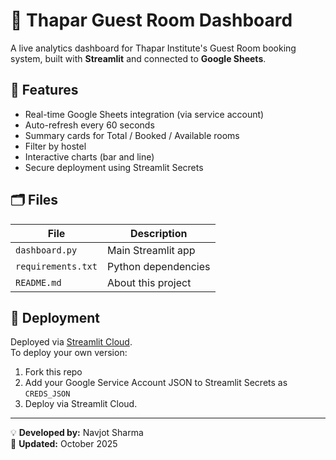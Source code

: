 # 🏨 Thapar Guest Room Dashboard

A live analytics dashboard for Thapar Institute's Guest Room booking system, built with **Streamlit** and connected to **Google Sheets**.

## 🔧 Features
- Real-time Google Sheets integration (via service account)
- Auto-refresh every 60 seconds
- Summary cards for Total / Booked / Available rooms
- Filter by hostel
- Interactive charts (bar and line)
- Secure deployment using Streamlit Secrets

## 🗂️ Files
| File | Description |
|------|--------------|
| `dashboard.py` | Main Streamlit app |
| `requirements.txt` | Python dependencies |
| `README.md` | About this project |

## 🚀 Deployment
Deployed via [Streamlit Cloud](https://streamlit.io/cloud).  
To deploy your own version:
1. Fork this repo
2. Add your Google Service Account JSON to Streamlit Secrets as `CREDS_JSON`
3. Deploy via Streamlit Cloud.

---

💡 **Developed by:** Navjot Sharma  
📅 **Updated:** October 2025
